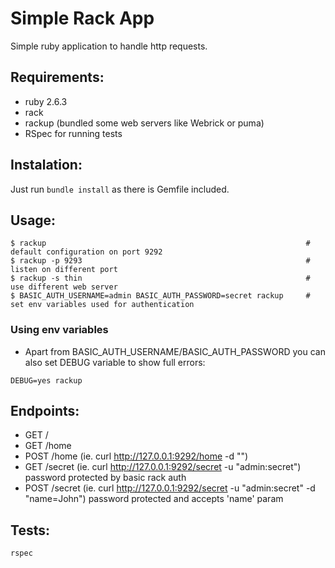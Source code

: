 # Simple Rack App

Simple ruby application to handle http requests.

## Requirements:
- ruby 2.6.3
- rack
- rackup (bundled some web servers like Webrick or puma)
- RSpec for running tests
 
## Instalation:
Just run `bundle install` as there is Gemfile included.

## Usage:

```
$ rackup                                                          # default configuration on port 9292
$ rackup -p 9293                                                  # listen on different port
$ rackup -s thin                                                  # use different web server
$ BASIC_AUTH_USERNAME=admin BASIC_AUTH_PASSWORD=secret rackup     # set env variables used for authentication
```
### Using env variables

- Apart from BASIC_AUTH_USERNAME/BASIC_AUTH_PASSWORD you can also set DEBUG variable to show full errors:

`DEBUG=yes rackup`

## Endpoints:

- GET /
- GET /home
- POST /home (ie. curl http://127.0.0.1:9292/home -d "")
- GET /secret (ie. curl http://127.0.0.1:9292/secret -u "admin:secret")
  password protected by basic rack auth
- POST /secret (ie. curl http://127.0.0.1:9292/secret -u "admin:secret" -d "name=John")
  password protected and accepts 'name' param

## Tests:

`rspec`
